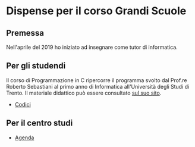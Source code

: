 # Dispense per il corso Grandi Scuole

## Premessa

Nell'aprile del 2019 ho iniziato ad insegnare come tutor di informatica.

## Per gli studendi

Il corso di Programmazione in C ripercorre il programma svolto dal Prof.re Roberto Sebastiani al primo anno di Informatica all'Università degli Studi di Trento.
Il materiale didattico può essere consultato [sul suo sito](http://disi.unitn.it/~rseba/DIDATTICA/prog1_2019/SLIDES_HANDOUTS/).
<!-- * [Dispensa](https://github.com/emanuelenardi/grandi-scuole/raw/master/dispensa.pdf) -->
* [Codici](https://github.com/emanuelenardi/grandi-scuole/tree/master/assets/codes)

## Per il centro studi

* [Agenda](https://github.com/emanuelenardi/grandi-scuole/raw/master/agenda.pdf)

